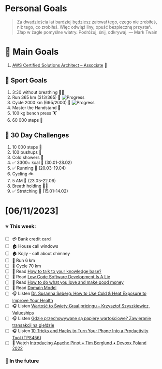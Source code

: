 
Personal Goals
==============
> Za dwadzieścia lat bardziej będziesz żałował tego, czego nie zrobiłeś, niż tego, co zrobiłeś. Więc odwiąż liny, opuść bezpieczną przystań. Złap w żagle pomyślne wiatry. Podróżuj, śnij, odkrywaj.
> — Mark Twain

# 🥇 Main Goals 
1. [AWS Certified Solutions Architect – Associate](https://aws.amazon.com/certification/certified-solutions-architect-associate/) 📜

## 🥈 Sport Goals 
1. 3:30 without breathing 😮‍💨
2. Run 365 km (313/365) 🏃 ![Progress](https://progress-bar.dev/85/)
3. Cycle 2000 km (695/2000) 🚴 ![Progress](https://progress-bar.dev/34/)
4. Master the Handstand 🤸
5. 100 kg bench press  🏋️
6. 60 000 steps 🚶

## 🥉 30 Day Challenges 
1. 10 000 steps 🦶 
2. 100 pushups 🙇
3. Cold showers 🚿
4. ✅ 3300+ kcal 🍌 (30.01-28.02)
5. ✅ Running 🏃 (20.03-19.04)
6. Cycling 🚲
7. 5 AM 🌅 (23.05-22.06)
8. Breath holding 😮‍💨
9. ✅ Stretching 🧘 (15.01-14.02)

# [06/11/2023]
### ⭐ This week:
- [ ] 💳 Bank credit card
- [ ] 🏠 House call windows
- [ ] 🏠 Kojly - call about chimney
- [ ] 🏃 Run 6 km
- [ ] 🚴 Cycle 70 km
- [ ] 📗 Read [How to talk to your knowledge base?](https://abdullin.com/llm/talk-to-your-knowledge-base/)
- [ ] 📗 Read [Low Code Software Development Is A Lie](https://jaylittle.com/post/view/2023/4/low-code-software-development-is-a-lie)
- [ ] 📗 Read [How to do what you love and make good money](https://sive.rs/balance)
- [ ] 📗 Read [Domain Model](https://java-design-patterns.com/patterns/domain-model/)
- [ ] 🎧 Listen [Dr. Susanna Søberg: How to Use Cold & Heat Exposure to Improve Your Health](https://hubermanlab.com/dr-susanna-soberg-how-to-use-cold-and-heat-exposure-to-improve-your-health/)
- [ ] 🎧 Listen [Wartość to Święty Graal pricingu – Krzysztof Szyszkiewicz, Valueships](https://zaprojektujswojezycie.pl/wartosc-to-swiety-graal-pricingu-krzysztof-szyszkiewicz-valueships/)
- [ ] 🎧 Listen [Gdzie przechowywane są papiery wartościowe? Zawieranie transakcji na giełdzie](https://inwestomat.eu/gdzie-przechowywane-sa-papiery-wartosciowe/)
- [ ] 🎧 Listen [10 Tricks and Hacks to Turn Your Phone Into a Productivity Tool (TPS456)](https://www.asianefficiency.com/podcasts/456-phone-hacks/)
- [ ] 🎥 Watch [Introducing Apache Pinot • Tim Berglund • Devoxx Poland 2022](https://youtu.be/WjvT6sveS8s)

### 🏅 In the future 

